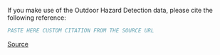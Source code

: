 If you make use of the Outdoor Hazard Detection data, please cite the following reference:

``` bibtex
PASTE HERE CUSTOM CITATION FROM THE SOURCE URL
```

[Source](https://arxiv.org/abs/2307.06689)